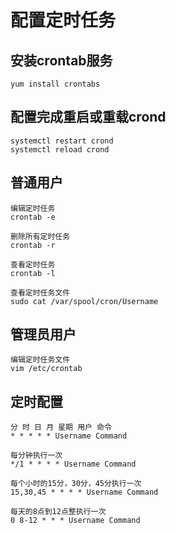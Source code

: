 # 配置定时任务

## 安装crontab服务

    yum install crontabs

## 配置完成重启或重载crond

    systemctl restart crond
    systemctl reload crond

## 普通用户

    编辑定时任务
    crontab -e

    删除所有定时任务
    crontab -r

    查看定时任务
    crontab -l

    查看定时任务文件
    sudo cat /var/spool/cron/Username

## 管理员用户

    编辑定时任务文件
    vim /etc/crontab

## 定时配置

    分 时 日 月 星期 用户 命令
    * * * * * Username Command

    每分钟执行一次
    */1 * * * * Username Command

    每个小时的15分，30分，45分执行一次
    15,30,45 * * * * Username Command

    每天的8点到12点整执行一次
    0 8-12 * * * Username Command

